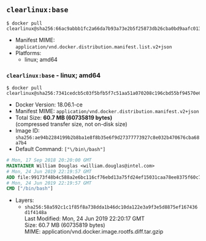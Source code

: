 ## `clearlinux:base`

```console
$ docker pull clearlinux@sha256:66ac9abbb1fc2a66da7b93a73e2b5f25873db26cba0bd9aafc013d0d12c403e6
```

-	Manifest MIME: `application/vnd.docker.distribution.manifest.list.v2+json`
-	Platforms:
	-	linux; amd64

### `clearlinux:base` - linux; amd64

```console
$ docker pull clearlinux@sha256:7341cedcb5c03f5bfb5f7c51aa51a070208c196cbd55bf94570e6de0c98b6f5a
```

-	Docker Version: 18.06.1-ce
-	Manifest MIME: `application/vnd.docker.distribution.manifest.v2+json`
-	Total Size: **60.7 MB (60735819 bytes)**  
	(compressed transfer size, not on-disk size)
-	Image ID: `sha256:ae94b2284199b2b8ba1e8f8b35e6f9d27377773927c8e032b470676cba68a7b4`
-	Default Command: `["\/bin\/bash"]`

```dockerfile
# Mon, 17 Sep 2018 20:20:00 GMT
MAINTAINER William Douglas <william.douglas@intel.com>
# Mon, 24 Jun 2019 22:19:57 GMT
ADD file:99173f48b4c588a2e6bc116cf76ebd13a75fd24ef15031caa78ee8375f60c70f in / 
# Mon, 24 Jun 2019 22:19:57 GMT
CMD ["/bin/bash"]
```

-	Layers:
	-	`sha256:58a592c1c1f85f8a738dda1b46dc10da122e3a9f3e5d8875ef167436d1f4148a`  
		Last Modified: Mon, 24 Jun 2019 22:20:17 GMT  
		Size: 60.7 MB (60735819 bytes)  
		MIME: application/vnd.docker.image.rootfs.diff.tar.gzip
